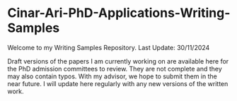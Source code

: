 # Cinar-Ari-PhD-Applications-Writing-Samples

Welcome to my Writing Samples Repository. Last Update: 30/11/2024

Draft versions of the papers I am currently working on are available here for the PhD admission committees to review.
They are not complete and they may also contain typos. With my advisor, we hope to submit them in the near future. 
I will update here regularly with any new versions of the written work.
